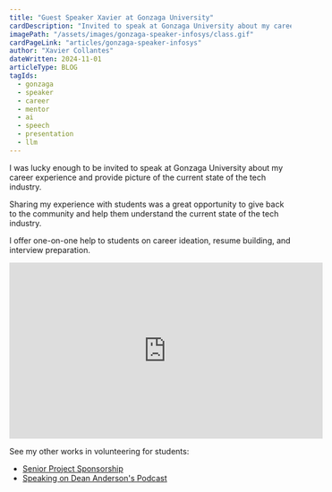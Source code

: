 ```yaml
---
title: "Guest Speaker Xavier at Gonzaga University"
cardDescription: "Invited to speak at Gonzaga University about my career experience and provide advice to students."
imagePath: "/assets/images/gonzaga-speaker-infosys/class.gif"
cardPageLink: "articles/gonzaga-speaker-infosys"
author: "Xavier Collantes"
dateWritten: 2024-11-01
articleType: BLOG
tagIds:
  - gonzaga
  - speaker
  - career
  - mentor
  - ai
  - speech
  - presentation
  - llm
---
```


I was lucky enough to be invited to speak at Gonzaga University about my career
experience and provide picture of the current state of the tech industry.

Sharing my experience with students was a great opportunity to give back to the
community and help them understand the current state of the tech industry.

I offer one-on-one help to students on career ideation, resume building, and
interview preparation.

<iframe width="560" height="315" src="https://www.youtube-nocookie.com/embed/B_a4K3sCudo?si=OlYBBNtKDzYNrTuE" title="YouTube video player" frameborder="0" allow="accelerometer; autoplay; clipboard-write; encrypted-media; gyroscope; picture-in-picture; web-share" referrerpolicy="strict-origin-when-cross-origin" allowfullscreen></iframe>

See my other works in volunteering for students:

- [Senior Project Sponsorship](/articles/rx-blockchain)
- [Speaking on Dean Anderson's Podcast](/articles/anderson-podcast)
